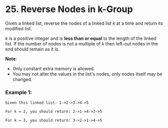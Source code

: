 # 25. Reverse Nodes in k-Group

Given a linked list, reverse the nodes of a linked list *k* at a time and return its modified list.

*k* is a positive integer and is **less than or equal** to the length of the linked list. If the number of nodes is not a multiple of *k* then left-out nodes in the end should remain as it is.

**Note**:

- Only constant extra memory is allowed.
- You may not alter the values in the list's nodes, only nodes itself may be changed.

### Example 1:
```
Given this linked list: 1->2->3->4->5

For k = 2, you should return: 2->1->4->3->5

For k = 3, you should return: 3->2->1->4->5
```
